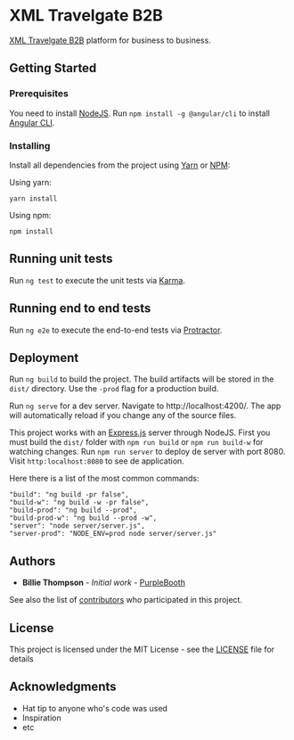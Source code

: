 # XML Travelgate B2B

[XML Travelgate B2B](https://b2b.travelgatex.com/) platform for business to business.

## Getting Started

### Prerequisites

You need to install [NodeJS](https://nodejs.org/es/). Run `npm install -g @angular/cli` to install [Angular CLI](https://cli.angular.io/).

### Installing

Install all dependencies from the project using [Yarn](https://yarnpkg.com/lang/en/) or [NPM](https://xtg-b2b.firebaseapp.com/):

Using yarn:
```
yarn install
```

Using npm:
```
npm install
```

## Running unit tests

Run `ng test` to execute the unit tests via [Karma](https://karma-runner.github.io/1.0/index.html).

## Running end to end tests

Run `ng e2e` to execute the end-to-end tests via [Protractor](http://www.protractortest.org/#/).

## Deployment

Run `ng build` to build the project. The build artifacts will be stored in the `dist/` directory. Use the `-prod` flag for a production build.

Run `ng serve` for a dev server. Navigate to http://localhost:4200/. The app will automatically reload if you change any of the source files.

This project works with an [Express.js](http://expressjs.com/es/) server through NodeJS. First you must build the `dist/` folder with `npm run build` or `npm run build-w` for watching changes. Run `npm run server` to deploy de server with port 8080. Visit `http:localhost:8080` to see de application.

Here there is a list of the most common commands:

```
"build": "ng build -pr false",
"build-w": "ng build -w -pr false",
"build-prod": "ng build --prod",
"build-prod-w": "ng build --prod -w",
"server": "node server/server.js",
"server-prod": "NODE_ENV=prod node server/server.js"
```

## Authors

* **Billie Thompson** - *Initial work* - [PurpleBooth](https://github.com/PurpleBooth)

See also the list of [contributors](https://github.com/your/project/contributors) who participated in this project.

## License

This project is licensed under the MIT License - see the [LICENSE](LICENSE) file for details

## Acknowledgments

* Hat tip to anyone who's code was used
* Inspiration
* etc
